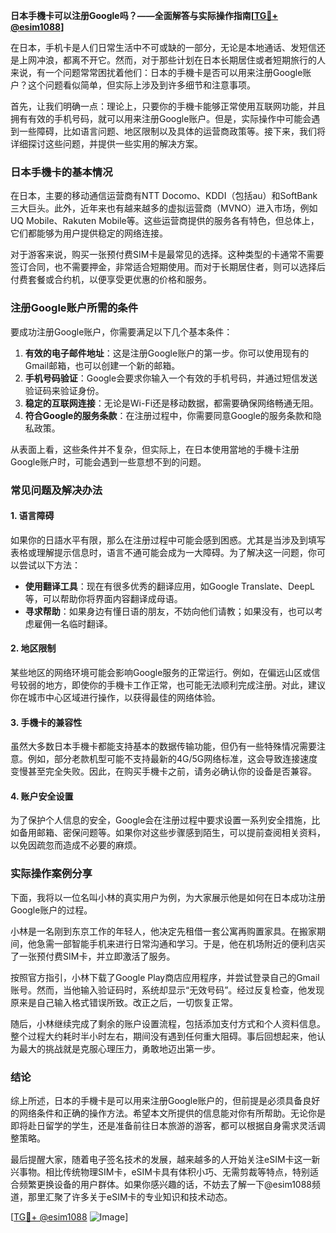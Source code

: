 **日本手機卡可以注册Google吗？——全面解答与实际操作指南[[TG💪+ @esim1088](https://t.me/s/esim1088)]**

在日本，手机卡是人们日常生活中不可或缺的一部分，无论是本地通话、发短信还是上网冲浪，都离不开它。然而，对于那些计划在日本长期居住或者短期旅行的人来说，有一个问题常常困扰着他们：日本的手機卡是否可以用来注册Google账户？这个问题看似简单，但实际上涉及到许多细节和注意事项。

首先，让我们明确一点：理论上，只要你的手機卡能够正常使用互联网功能，并且拥有有效的手机号码，就可以用来注册Google账户。但是，实际操作中可能会遇到一些障碍，比如语言问题、地区限制以及具体的运营商政策等。接下来，我们将详细探讨这些问题，并提供一些实用的解决方案。

### 日本手機卡的基本情况

在日本，主要的移动通信运营商有NTT Docomo、KDDI（包括au）和SoftBank三大巨头。此外，近年来也有越来越多的虚拟运营商（MVNO）进入市场，例如UQ Mobile、Rakuten Mobile等。这些运营商提供的服务各有特色，但总体上，它们都能够为用户提供稳定的网络连接。

对于游客来说，购买一张预付费SIM卡是最常见的选择。这种类型的卡通常不需要签订合同，也不需要押金，非常适合短期使用。而对于长期居住者，则可以选择后付费套餐或合约机，以便享受更优惠的价格和服务。

### 注册Google账户所需的条件

要成功注册Google账户，你需要满足以下几个基本条件：

1. **有效的电子邮件地址**：这是注册Google账户的第一步。你可以使用现有的Gmail邮箱，也可以创建一个新的邮箱。
2. **手机号码验证**：Google会要求你输入一个有效的手机号码，并通过短信发送验证码来验证身份。
3. **稳定的互联网连接**：无论是Wi-Fi还是移动数据，都需要确保网络畅通无阻。
4. **符合Google的服务条款**：在注册过程中，你需要同意Google的服务条款和隐私政策。

从表面上看，这些条件并不复杂，但实际上，在日本使用當地的手機卡注册Google账户时，可能会遇到一些意想不到的问题。

### 常见问题及解决办法

#### 1. 语言障碍

如果你的日語水平有限，那么在注册过程中可能会感到困惑。尤其是当涉及到填写表格或理解提示信息时，语言不通可能会成为一大障碍。为了解决这一问题，你可以尝试以下方法：

- **使用翻译工具**：现在有很多优秀的翻译应用，如Google Translate、DeepL等，可以帮助你将界面内容翻译成母语。
- **寻求帮助**：如果身边有懂日语的朋友，不妨向他们请教；如果没有，也可以考虑雇佣一名临时翻译。

#### 2. 地区限制

某些地区的网络环境可能会影响Google服务的正常运行。例如，在偏远山区或信号较弱的地方，即使你的手機卡工作正常，也可能无法顺利完成注册。对此，建议你在城市中心区域进行操作，以获得最佳的网络体验。

#### 3. 手機卡的兼容性

虽然大多数日本手機卡都能支持基本的数据传输功能，但仍有一些特殊情况需要注意。例如，部分老款机型可能不支持最新的4G/5G网络标准，这会导致连接速度变慢甚至完全失败。因此，在购买手機卡之前，请务必确认你的设备是否兼容。

#### 4. 账户安全设置

为了保护个人信息的安全，Google会在注册过程中要求设置一系列安全措施，比如备用邮箱、密保问题等。如果你对这些步骤感到陌生，可以提前查阅相关资料，以免因疏忽而造成不必要的麻烦。

### 实际操作案例分享

下面，我将以一位名叫小林的真实用户为例，为大家展示他是如何在日本成功注册Google账户的过程。

小林是一名刚到东京工作的年轻人，他决定先租借一套公寓再购置家具。在搬家期间，他急需一部智能手机来进行日常沟通和学习。于是，他在机场附近的便利店买了一张预付费SIM卡，并立即激活了服务。

按照官方指引，小林下载了Google Play商店应用程序，并尝试登录自己的Gmail账号。然而，当他输入验证码时，系统却显示“无效号码”。经过反复检查，他发现原来是自己输入格式错误所致。改正之后，一切恢复正常。

随后，小林继续完成了剩余的账户设置流程，包括添加支付方式和个人资料信息。整个过程大约耗时半小时左右，期间没有遇到任何重大阻碍。事后回想起来，他认为最大的挑战就是克服心理压力，勇敢地迈出第一步。

### 结论

综上所述，日本的手機卡是可以用来注册Google账户的，但前提是必须具备良好的网络条件和正确的操作方法。希望本文所提供的信息能对你有所帮助。无论你是即将赴日留学的学生，还是准备前往日本旅游的游客，都可以根据自身需求灵活调整策略。

最后提醒大家，随着电子签名技术的发展，越来越多的人开始关注eSIM卡这一新兴事物。相比传统物理SIM卡，eSIM卡具有体积小巧、无需剪裁等特点，特别适合频繁更换设备的用户群体。如果你感兴趣的话，不妨去了解一下@esim1088频道，那里汇聚了许多关于eSIM卡的专业知识和技术动态。

[[TG💪+ @esim1088](https://t.me/s/esim1088) ![Image](https://i.postimg.cc/4NQfJmqS/Snipaste-2025-05-13-00-14-12.png)]